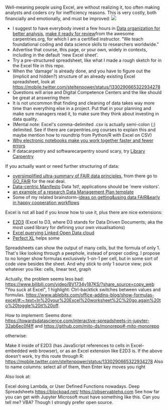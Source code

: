 Well-meaning people using Excel, are without realizing it, too often making analysts and coders cry for inefficiency reasons.
This is very costly, both financially and emotionally, and must be improved:
<img src="https://repository-images.githubusercontent.com/244763599/c07ee780-7893-11eb-92b4-f02910371f4e">
- I suggest to have everybody invest a few hours in [Data organization for better analysis](https://carpentries-incubator.github.io/data-organisation-for-better-analysis/aio.html), [make it ready for review](https://github.com/carpentries-lab/reviews/)from the awesome carpentries.org, for which I am a certified instructor. "We teach foundational coding and data science skills to researchers worldwide."
- Advertise that course, this page, or your own, widely in contexts, including in the default 'new Excel sheet'.
- Try a pre-structured spreadsheet, like what I made a rough sketch for in the Excel file in this repo.
- When the 'damage' is already done, and you have to figure out the (implicit and hidden?) structure of an already existing Excel spreadsheet, look at https://mobile.twitter.com/steltenpower/status/1330290665322934278
- Questions will arise and Digital Competence Centers and the like should be great at answering them
- It is not uncommon that finding and cleaning of data takes way more time than everything else in a project. Put that in your planning and make sure managers read it, to make sure they think about investing in data quality.
- (Mental note: Excel's comma-delimited .csv is actually semi-colon (;) delimited. See if there are carpentries.org courses to explain this and maybe mention how to roundtrip from Python/R with Excel on CSV)
- [Why electronic notebooks make you work together faster and fewer errors](https://github.com/steltenpower/PowerGists/blob/main/animation.md)
- If datacarpentry and softwarecarpentry sound scary, try [Library Carpentry](https://librarycarpentry.org/)

If you actually want or need further structuring of data:
- [oversimplified ultra-summary of FAIR data principles](https://srs.saxion.nl/wp-content/uploads/2019/01/SRS_poster_2019_FAIR-724x1024.jpg), from there go to [GO_FAIR](https://go-fair.org) for the real deal.
- [Data-centric Manifesto](http://datacentricmanifesto.org/) Data 1st!, applications should be 'mere visitors'.
- [an example of a research Data Management Plan template](https://srs.saxion.nl/dmp_template/)
- Some of my related brainstorm-[ideas on getting&using data FAIR&early in happy cooperation workflows](https://github.com/search?q=user%3Asteltenpower+fair-early)

Excel is not all bad if you know how to use it, plus there are nice extensions:
- [E2D3](https://e2d3.org) (Excel to D3, where D3 stands for Data Driven Documents; aka the most used library for defining your own visualisations)
- [Excel querying Linked Open Data cloud](https://mobile.twitter.com/kidehen/status/1248711829070774274)
- [Perfect XL](https://www.perfectxl.com/) helps some

Spreadsheets can show the output of many cells, but the formula of only 1. That's like looking through a peephole, instead of proper coding. I propose to no longer show formulas exclusively 1-on-1 per cell, but in some sort of code view besides the sheet. And why stick to only 1 source view; pick whatever you like: cells, linear text, graph

Actually, the problem seems less bad: https://www.bilibili.com/video/BV1734y187KS/?share_source=copy_web "You suck at Excel", 1 highlight: Ctrl-backtick switches between values and formulas. https://www.ablebits.com/office-addins-blog/show-formulas-excel/#:~:text=In%20your%20Excel%20worksheet%2C%20go,again%20to%20toggle%20it%20off.

How to implement: Seems done: https://towardsdatascience.com/interactive-spreadsheets-in-jupyter-32ab6ec0f4ff and https://github.com/mito-ds/monorepo#-mito-monorepo

otherwise:

Make it inside of E2D3 (has JavaScript references to cells in Excel-embedded web browser), or as an Excel extension like E2D3 is.
If the above doesn't work, try this route through R: https://mobile.twitter.com/steltenpower/status/1330290665322934278
Also to name columns: select all of them, then Enter key moves you right

Also look at:

Excel doing Lambda, or User Defined Functions nowadays.
Deep Spreadsheets
https://blockpad.net/
https://observablehq.com
See how far you can get with Jupyter
Microsoft must have something like this. Can you tell me? VBA? Though I strongly prefer open source.
